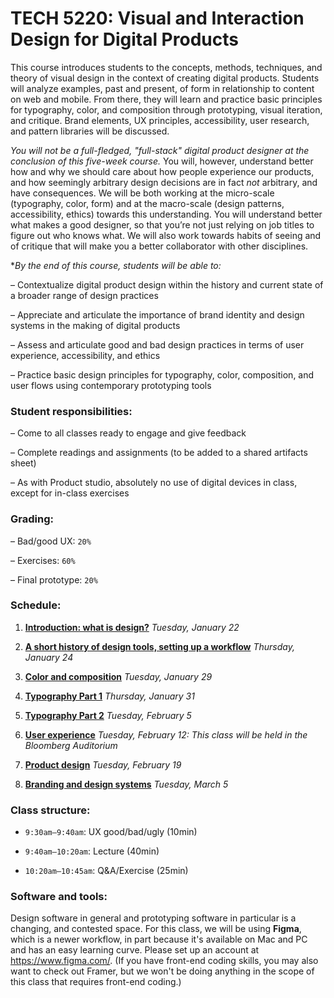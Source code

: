 # TECH 5220: **Visual and Interaction Design for Digital Products**

This course introduces students to the concepts, methods, techniques, and theory of visual design in the context of creating digital products. Students will analyze examples, past and present, of form in relationship to content on web and mobile. From there, they will learn and practice basic principles for typography, color, and composition through prototyping, visual iteration, and critique. Brand elements, UX principles, accessibility, user research, and pattern libraries will be discussed.

*You will not be a full-fledged, "full-stack" digital product designer at the conclusion of this five-week course.* You will, however, understand better how and why we should care about how people experience our products, and how seemingly arbitrary design decisions are in fact *not* arbitrary, and have consequences. We will be both working at the micro-scale (typography, color, form) and at the macro-scale (design patterns, accessibility, ethics) towards this understanding. You will understand better what makes a good designer, so that you’re not just relying on job titles to figure out who knows what. We will also work towards habits of seeing and of critique that will make you a better collaborator with other disciplines.


**By the end of this course, students will be able to:*

– Contextualize digital product design within the history and current state of a broader range of design practices

– Appreciate and articulate the importance of brand identity and design systems in the making of digital products  

– Assess and articulate good and bad design practices in terms of user experience, accessibility, and ethics

– Practice basic design principles for typography, color, composition, and user flows using contemporary prototyping tools


### Student responsibilities:

– Come to all classes ready to engage and give feedback

– Complete readings and assignments (to be added to a shared artifacts sheet)

– As with Product studio, absolutely no use of digital devices in class, except for in-class exercises


### Grading:

– Bad/good UX: `20%`

– Exercises: `60%`

– Final prototype: `20%`

### Schedule:

1. [**Introduction: what is design?**](https://github.com/cornelltech/TECH5220-ProductDesign/wiki/Session-1:-Introduction:-what-is-design%3F) *Tuesday, January 22*

2. [**A short history of design tools, setting up a workflow**](https://github.com/cornelltech/TECH5220-ProductDesign/wiki/Session-2:-A-short-history-of-design-tools,-setting-up-a-workflow) *Thursday, January 24*

3. [**Color and composition**](https://github.com/cornelltech/TECH5220-ProductDesign/wiki/Session-3:-Color-and-composition) *Tuesday, January 29*

4. [**Typography Part 1**](https://github.com/cornelltech/TECH5220-ProductDesign/wiki/Session-4:-Typography-Part-1) *Thursday, January 31*

5. [**Typography Part 2**](https://github.com/cornelltech/TECH5220-ProductDesign/wiki/Session-5:-Typography-Part-2) *Tuesday, February 5*

6. [**User experience**](https://github.com/cornelltech/TECH5220-ProductDesign/wiki/Session-6:-User-experience-and-User-Flows) *Tuesday, February 12: This class will be held in the Bloomberg Auditorium*

7. [**Product design**](https://github.com/cornelltech/TECH5220-ProductDesign/wiki/Session-7:-So-then-what-is-Product-Design%3F) *Tuesday, February 19*

8. [**Branding and design systems**](https://github.com/cornelltech/TECH5220-ProductDesign/wiki/Session-8:-Branding-and-design-systems) *Tuesday, March 5*



### Class structure:

- `9:30am–9:40am`: UX good/bad/ugly (10min)

- `9:40am–10:20am`: Lecture (40min)

- `10:20am–10:45am`: Q&A/Exercise (25min)


### Software and tools:

Design software in general and prototyping software in particular is a changing, and contested space. For this class, we will be using **Figma**, which is a newer workflow, in part because it's available on Mac and PC and has an easy learning curve. Please set up an account at https://www.figma.com/. (If you have front-end coding skills, you may also want to check out Framer, but we won't be doing anything in the scope of this class that requires front-end coding.) 

